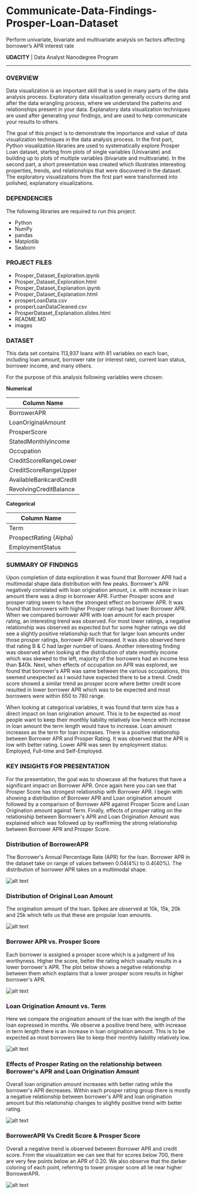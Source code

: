 # Communicate-Data-Findings-Prosper-Loan-Dataset
Perform univariate, bivariate and multivariate analysis on factors affecting borrower’s APR interest rate

**UDACITY** | Data Analyst Nanodegree Program

---

### OVERVIEW

Data visualization is an important skill that is used in many parts of the data analysis process. Exploratory data visualization generally occurs during and after the data wrangling process, where we understand the patterns and relationships present in your data. Explanatory data visualization techniques are used after generating your findings, and are used to help communicate your results to others.

The goal of this project is to demonstrate the importance and value of data visualization techniques in the data analysis process. In the first part, Python visualization libraries are used to systematically explore Prosper Loan dataset, starting from plots of single variables (Univariate) and building up to plots of multiple variables (bivariate and multivariate). In the second part, a short presentation was created which illustrates interesting properties, trends, and relationships that were discovered in the dataset. The exploratory visualizations from the first part were transformed into polished, explanatory visualizations.

### DEPENDENCIES

The following libraries are required to run this project:

- Python
- NumPy
- pandas
- Matplotlib
- Seaborn

### PROJECT FILES
<ul>
  <li>Prosper_Dataset_Exploration.ipynb</li>
  <li>Prosper_Dataset_Exploration.html</li>
  <li>Prosper_Dataset_Explanation.ipynb</li>
  <li>Prosper_Dataset_Explanation.html</li>
  <li>prosperLoanData.csv</li>
  <li>prosperLoanDataCleaned.csv</li>
  <li>ProsperDataset_Explanation.slides.html</li>
  <li>README.MD</li>
  <li>images</li>
</ul>

### DATASET

This data set contains 113,937 loans with 81 variables on each loan, including loan amount, borrower rate (or interest rate), current loan status, borrower income, and many others.

For the purpose of this analysis following variables were chosen:

**Numerical** 

| Column Name |
|----------|
| BorrowerAPR |
| LoanOriginalAmount |
| ProsperScore |
| StatedMonthlyIncome |
| Occupation |
| CreditScoreRangeLower |
| CreditScoreRangeUpper |
| AvailableBankcardCredit |
| RevolvingCreditBalance |

**Categorical**

| Column Name |
|----------|
| Term |
| ProspectRating (Alpha) |
| EmploymentStatus |

### SUMMARY OF FINDINGS

Upon completion of data exploration it was found that Borrower APR had a multimodal shape data distribution with few peaks. Borrower's APR negatively correlated with loan origination amount, i.e. with increase in loan amount there was a drop in borrower APR. Further Prosper score and prosper rating seem to have the strongest effect on borrower APR. It was found that borrowers with higher Prosper ratings had lower Borrower APR. When we compared borrower APR with loan amount for each prosper rating, an interesting trend was observed. For most lower ratings, a negative relationship was observed as expected but for some higher ratings we did see a slightly positive relationship such that for larger loan amounts under those prosper ratings, borrower APR increased. It was also observed here that rating B & C had larger number of loans. Another interesting finding was observed when looking at the distribution of state monthly income which was skewed to the left, majority of the borrowers had an income less than $40k. Next, when effects of occupation on APR was explored, we found that borrower's APR was same between the various occupations, this seemed unexpected as I would have expected there to be a trend. Credit score showed a similar trend as prosper score where better credit score resulted in lower borrower APR which was to be expected and most borrowers were within 650 to 780 range.

When looking at categorical variables, it was found that term size has a direct impact on loan origination amount. This is to be expected as most people want to keep their monthly liability relatively low hence with increase in loan amount the term length would have to increase. Loan amount increases as the term for loan increases. There is a positive relationship between Borrower APR and Prosper Rating. It was observed that the APR is low with better rating. Lower APR was seen by employment status: Employed, Full-time and Self-Employed.

### KEY INSIGHTS FOR PRESENTATION

For the presentation, the goal was to showcase all the features that have a significant impact on Borrower APR. Once again here you can see that Prosper Score has strongest relationship with Borrower APR. I begin with showing a distribution of Borrower APR and Loan origination amount followed by a comparison of Borrower APR against Prosper Score and Loan Origination amount against Term. Finally, effects of prosper rating on the relationship between Borrower's APR and Loan Origination Amount was explained which was followed up by reaffirming the strong relationship between Borrower APR and Prosper Score.

### Distribution of BorrowerAPR

The Borrower's Annual Percentage Rate (APR) for the loan. Borrower APR in the dataset take on range of values between 0.04(4%) to 0.4(40%). The distribution of borrower APR takes on a multimodal shape.

![alt text](https://github.com/allaydesai/Communicate-Data-Findings-Prosper-Loan-Dataset/blob/master/images/APR.png)

### Distribution of Original Loan Amount

The origination amount of the loan. Spikes are observed at 10k, 15k, 20k and 25k which tells us that these are propular loan amounts.

![alt text](https://github.com/allaydesai/Communicate-Data-Findings-Prosper-Loan-Dataset/blob/master/images/loan.png)

### Borrower APR vs. Prosper Score

Each borrower is assigned a prosper score which is a judgment of his worthyness. Higher the score, better the rating which usually results in a lower borrower's APR. The plot below shows a negative relationship between them which explains that a lower prosper score results in higher borrower's APR.

![alt text](https://github.com/allaydesai/Communicate-Data-Findings-Prosper-Loan-Dataset/blob/master/images/Score_APR.png)

### Loan Origination Amount vs. Term

Here we compare the origination amount of the loan with the length of the loan expressed in months. We observe a positive trend here, with increase in term length there is an increase in loan origination amount. This is to be expected as most borrowers like to keep their monthly liability relatively low.

![alt text](https://github.com/allaydesai/Communicate-Data-Findings-Prosper-Loan-Dataset/blob/master/images/loan_term.png)

### Effects of Prosper Rating on the relationship between Borrower's APR and Loan Origination Amount

Overall loan origination amount increases with better rating while the borrower's APR decreases. Within each prosper rating group there is mostly a negative relationship between borrower's APR and loan origination amount but this relationship changes to slightly positive trend with better rating.

![alt text](https://github.com/allaydesai/Communicate-Data-Findings-Prosper-Loan-Dataset/blob/master/images/rating_loan.png)

### BorrowerAPR Vs Credit Score & Prosper Score

Overall a negative trend is observed between Borrower APR and credit score. From the visualization we can see that for scores below 700, there are very few points below an APR of 0.20. We also observe that the darker coloring of each point, referring to lower prosper score all lie near higher BorrowerAPR.

![alt text](https://github.com/allaydesai/Communicate-Data-Findings-Prosper-Loan-Dataset/blob/master/images/APR_credit_prosper.png)




